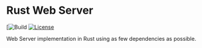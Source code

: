 # Rust Web Server
[![Build](https://github.com/amonteir/boo-webserver/actions/workflows/main.yml/badge.svg)
[![License](http://img.shields.io/:license-MIT-blue.svg)](http://doge.mit-license.org)


Web Server implementation in Rust using as few dependencies as possible.

<!-- ## Usage
Add `boowebserver` to your `Cargo.toml` dependencies:

```toml
[dependencies]
boowebserver = "1.0"
```

Import the `boowebserver` crate and use it's functions: -->

